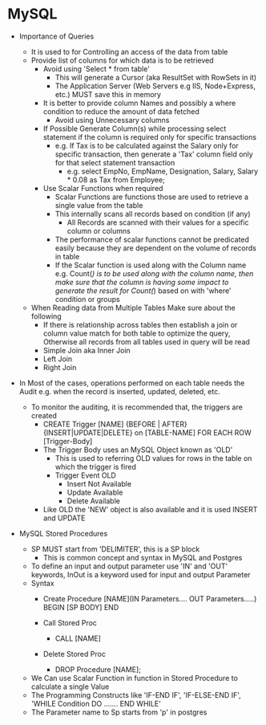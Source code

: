# MySQL
- Importance of Queries
    - It is used to for Controlling an access of the data from table
    - Provide list of columns for which data is to be retrieved
        - Avoid using 'Select * from table'
            - This will generate a Cursor (aka ResultSet with RowSets in it)
            - The Application Server (Web Servers e.g IIS, Node+Express, etc.) MUST save this in memory
        - It is better to provide column Names and possibly a where condition to reduce the amount of data fetched
            - Avoid using Unnecessary columns          
        - If Possible Generate Column(s) while processing select statement if the column is required only for specific transactions     
            - e.g. If Tax is to be calculated against the Salary only for specific transaction, then generate a 'Tax' column field only for that select statement transaction    
                - e.g. select EmpNo, EmpName, Designation, Salary, Salary * 0.08 as Tax from Employee;
        - Use Scalar Functions when required
            - Scalar Functions are functions those  are used to retrieve a single value from the table
            - This internally scans all records based on condition (if any)
                - All Records are scanned with their values for a specific column or columns
            - The performance of scalar functions  cannot be predicated easily because they are dependent on the volume of records in table        
            - If the Scalar function is used along with the Column name e.g. Count(*) is to be used along with the column name, then make sure that the column is having some impact to generate the result for Count(*) based on with 'where' condition or groups      
    - When Reading data from Multiple Tables Make sure about the following
        - If there is relationship across tables then establish a join or column value match for both table to optimize the query, Otherwise all records from all tables used in query will be read        
        - Simple Join aka Inner Join
        - Left Join
        - Right Join
- In Most of the cases, operations performed on each table needs the Audit e.g. when the record is inserted, updated, deleted, etc.
    - To monitor the auditing, it is recommended that, the triggers are created
        - CREATE Trigger [NAME]
            {BEFORE | AFTER} {INSERT|UPDATE|DELETE}
            on [TABLE-NAME] FOR EACH ROW
            [Trigger-Body]        
        - The Trigger Body  uses an MySQL Object known as 'OLD'
            - This is used to referring OLD values for rows in the table on which the trigger is fired
            - Trigger Event     OLD
                - Insert        Not Available
                - Update        Available
                - Delete        Available
        - Like OLD the 'NEW' object is also available and it is used INSERT and UPDATE                   

- MySQL Stored Procedures
    - SP MUST start from 'DELIMITER', this is a SP block
        - This is common concept and syntax in MySQL and Postgres
    - To define an input and output parameter use 'IN' and 'OUT' keywords, InOut is a keyword used for input and output Parameter    
    - Syntax 
         - Create Procedure [NAME](IN Parameters.... OUT Parameters.....) BEGIN  [SP BODY]  END

         - Call Stored Proc
            - CALL [NAME]

         - Delete Stored Proc
            - DROP Procedure [NAME];
    - We Can use Scalar Function in function in Stored Procedure to calculate a single Value
    - The Programming Constructs like 'IF-END IF', 'IF-ELSE-END IF', 'WHILE Condition DO ....... END WHILE'           
    - The Parameter name to Sp starts from 'p' in postgres


